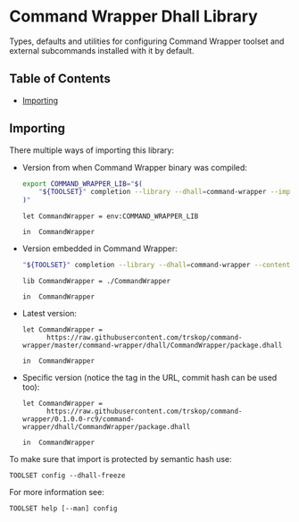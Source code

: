 # Command Wrapper Dhall Library

Types, defaults and utilities for configuring Command Wrapper toolset and
external subcommands installed with it by default.


## Table of Contents

*   [Importing](#importing)


## Importing

There multiple ways of importing this library:

*   Version from when Command Wrapper binary was compiled:

    ```Bash
    export COMMAND_WRAPPER_LIB="$(
        "${TOOLSET}" completion --library --dhall=command-wrapper --import
    )"
    ```

    ```
    let CommandWrapper = env:COMMAND_WRAPPER_LIB

    in  CommandWrapper
    ```

*   Version embedded in Command Wrapper:

    ```Bash
    "${TOOLSET}" completion --library --dhall=command-wrapper --content > ./CommandWrapper
    ```

    ```Dhall
    lib CommandWrapper = ./CommandWrapper

    in  CommandWrapper
    ```

*   Latest version:

    ```Dhall
    let CommandWrapper =
          https://raw.githubusercontent.com/trskop/command-wrapper/master/command-wrapper/dhall/CommandWrapper/package.dhall

    in  CommandWrapper
    ```

*   Specific version (notice the tag in the URL, commit hash can be used too):

    ```Dhall
    let CommandWrapper =
          https://raw.githubusercontent.com/trskop/command-wrapper/0.1.0.0-rc9/command-wrapper/dhall/CommandWrapper/package.dhall

    in  CommandWrapper
    ```

To make sure that import is protected by semantic hash use:

```
TOOLSET config --dhall-freeze
```

For more information see:

```
TOOLSET help [--man] config
```
